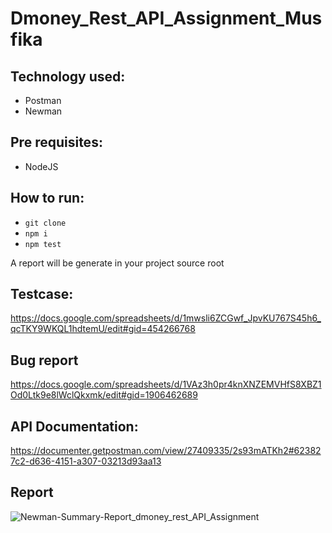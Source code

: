 # Dmoney_Rest_API_Assignment_Musfika

## Technology used:
- Postman
- Newman

## Pre requisites:
- NodeJS

## How to run:
- ``` git clone ```
- ``` npm i ```
- ``` npm test ```

A report will be generate in your project source root

## Testcase:
https://docs.google.com/spreadsheets/d/1mwsli6ZCGwf_JpvKU767S45h6_qcTKY9WKQL1hdtemU/edit#gid=454266768

## Bug report
https://docs.google.com/spreadsheets/d/1VAz3h0pr4knXNZEMVHfS8XBZ1Od0Ltk9e8lWclQkxmk/edit#gid=1906462689

## API Documentation:
https://documenter.getpostman.com/view/27409335/2s93mATKh2#623827c2-d636-4151-a307-03213d93aa13

## Report
![Newman-Summary-Report_dmoney_rest_API_Assignment](https://github.com/suptimusfika/Dmoney_rest_API_assignment_Musfika/assets/48064134/76df8f4f-7b03-483f-ac6e-73b17d8f90d2)
